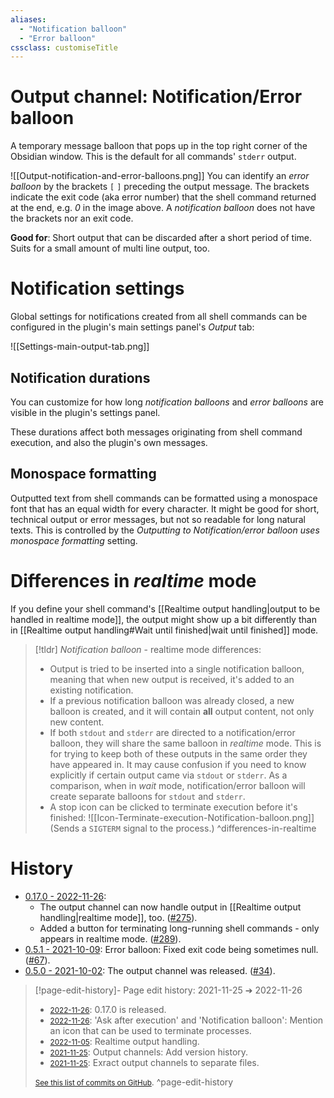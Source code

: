 ```yaml
---
aliases:
  - "Notification balloon"
  - "Error balloon"
cssclass: customiseTitle
---
```


# Output channel: Notification/Error balloon
 
  A temporary message balloon that pops up in the top right corner of the Obsidian window. This is the default for all commands' `stderr` output.
 
 ![[Output-notification-and-error-balloons.png]]
 You can identify an *error balloon* by the brackets `[` `]` preceding the output message. The brackets indicate the exit code (aka error number) that the shell command returned at the end, e.g. *0* in the image above. A *notification balloon* does not have the brackets nor an exit code.
 
 **Good for**: Short output that can be discarded after a short period of time. Suits for  a small amount of multi line output, too.

# Notification settings

Global settings for notifications created from all shell commands can be configured in the plugin's main settings panel's _Output_ tab:

  ![[Settings-main-output-tab.png]]

## Notification durations
You can customize for how long *notification balloons* and *error balloons* are visible in the plugin's settings panel.

These durations affect both messages originating from shell command execution, and also the plugin's own messages.

## Monospace formatting

Outputted text from shell commands can be formatted using a monospace font that has an equal width for every character. It might be good for short, technical output or error messages, but not so readable for long natural texts. This is controlled by the _Outputting to Notification/error balloon uses monospace formatting_ setting.

# Differences in *realtime* mode  
  
If you define your shell command's [[Realtime output handling|output to be handled in realtime mode]], the output might show up a bit differently than in [[Realtime output handling#Wait until finished|wait until finished]] mode.  
  
> [!tldr] _Notification balloon_ - realtime mode differences:
> - Output is tried to be inserted into a single notification balloon, meaning that when new output is received, it's added to an existing notification.
> - If a previous notification balloon was already closed, a new balloon is created, and it will contain **all** output content, not only new content.
> - If both `stdout` and `stderr` are directed to a notification/error balloon, they will share the same balloon in *realtime* mode. This is for trying to keep both of these outputs in the same order they have appeared in. It may cause confusion if you need to know explicitly if certain output came via `stdout` or `stderr`. As a comparison, when in *wait* mode, notification/error balloon will create separate balloons for `stdout` and `stderr`.
> - A stop icon can be clicked to terminate execution before it's finished:
>   ![[Icon-Terminate-execution-Notification-balloon.png]]
>   (Sends a `SIGTERM` signal to the process.)
> ^differences-in-realtime

# History
- [0.17.0 - 2022-11-26](https://github.com/Taitava/obsidian-shellcommands/blob/main/CHANGELOG.md#0170---2022-11-26):
	- The output channel can now handle output in [[Realtime output handling|realtime mode]], too. ([#275](https://github.com/Taitava/obsidian-shellcommands/issues/275)).
	- Added a button for terminating long-running shell commands - only appears in realtime mode. ([#289](https://github.com/Taitava/obsidian-shellcommands/issues/289)).
- [0.5.1 - 2021-10-09](https://github.com/Taitava/obsidian-shellcommands/blob/main/CHANGELOG.md#051---2021-10-09): Error balloon: Fixed exit code being sometimes null. ([#67](https://github.com/Taitava/obsidian-shellcommands/issues/67)).
- [0.5.0 - 2021-10-02](https://github.com/Taitava/obsidian-shellcommands/blob/main/CHANGELOG.md#050---2021-10-02): The output channel was released. ([#34](https://github.com/Taitava/obsidian-shellcommands/issues/34)).

> [!page-edit-history]- Page edit history: 2021-11-25 &#10132; 2022-11-26
> - [<small>2022-11-26</small>](https://github.com/Taitava/obsidian-shellcommands-documentation/commit/c96937ed11df76038408f3b8e89529e6732878fc): 0.17.0 is released.
> - [<small>2022-11-26</small>](https://github.com/Taitava/obsidian-shellcommands-documentation/commit/51befca61156a26873f502966d42de2d98b382fe): 'Ask after execution' and 'Notification balloon': Mention an icon that can be used to terminate processes.
> - [<small>2022-11-05</small>](https://github.com/Taitava/obsidian-shellcommands-documentation/commit/ba41cfb111b3cfd904f82df2746ef4689d9abba3): Realtime output handling.
> - [<small>2021-11-25</small>](https://github.com/Taitava/obsidian-shellcommands-documentation/commit/64f383151f457c2fc72d844566d8a8a4d92a2b3c): Output channels: Add version history.
> - [<small>2021-11-25</small>](https://github.com/Taitava/obsidian-shellcommands-documentation/commit/e98d750bc24d867629c6de1fa5019c31b6e87f49): Exract output channels to separate files.
> 
> [<small>See this list of commits on GitHub</small>](https://github.com/Taitava/obsidian-shellcommands-documentation/commits/main/Output%20handling/Output%20channel%20-%20Notification%20balloon.md).
> ^page-edit-history